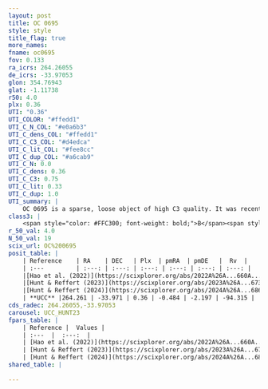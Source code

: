 ```yaml
---
layout: post
title: OC 0695
style: style
title_flag: true
more_names: 
fname: oc0695
fov: 0.133
ra_icrs: 264.26055
de_icrs: -33.97053
glon: 354.76943
glat: -1.11738
r50: 4.0
plx: 0.36
UTI: "0.36"
UTI_COLOR: "#ffedd1"
UTI_C_N_COL: "#e0a6b3"
UTI_C_dens_COL: "#ffedd1"
UTI_C_C3_COL: "#d4edca"
UTI_C_lit_COL: "#fee8cc"
UTI_C_dup_COL: "#a6cab9"
UTI_C_N: 0.0
UTI_C_dens: 0.36
UTI_C_C3: 0.75
UTI_C_lit: 0.33
UTI_C_dup: 1.0
UTI_summary: |
    OC 0695 is a sparse, loose object of high C3 quality. It was recently reported in the literature.<br><br><span style="color: #99180f; font-weight: bold;">Warning: </span>contains less than 25 stars with <i>P>0.5</i> estimated.
class3: |
    <span style="color: #FFC300; font-weight: bold;">B</span><span style="color: green; font-weight: bold;">A</span>
r_50_val: 4.0
N_50_val: 19
scix_url: OC%200695
posit_table: |
    | Reference    | RA    | DEC   | Plx  | pmRA  | pmDE   |  Rv  |
    | :---         | :---: | :---: | :---: | :---: | :---: | :---: |
    |[Hao et al. (2022)](https://scixplorer.org/abs/2022A%26A...660A...4H) | 264.296 | -34.001 | 0.365 | -0.452 | -2.224 | -31.643 |
    |[Hunt & Reffert (2023)](https://scixplorer.org/abs/2023A%26A...673A.114H) | 264.272 | -33.985 | 0.358 | -0.489 | -2.213 | -- |
    |[Hunt & Reffert (2024)](https://scixplorer.org/abs/2024A%26A...686A..42H) | 264.272 | -33.985 | 0.358 | -0.489 | -2.213 | -- |
    | **UCC** |264.261 | -33.971 | 0.36 | -0.484 | -2.197 | -94.315 | 
cds_radec: 264.26055,-33.97053
carousel: UCC_HUNT23
fpars_table: |
    | Reference |  Values |
    | :---  |  :---:  |
    | [Hao et al. (2022)](https://scixplorer.org/abs/2022A%26A...660A...4H) | `AG=4.04, age=8.0, Z=0.028` |
    | [Hunt & Reffert (2023)](https://scixplorer.org/abs/2023A%26A...673A.114H) | `AV50=3.46, diffAV50=1.198, MOD50=12.16, logAge50=6.969` |
    | [Hunt & Reffert (2024)](https://scixplorer.org/abs/2024A%26A...686A..42H) | `MassJ=410.195` |
shared_table: |
    
---
```

